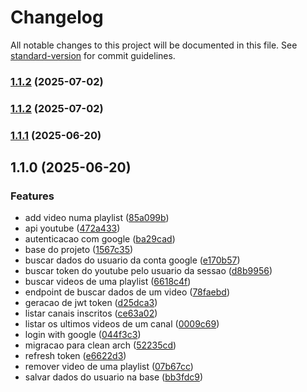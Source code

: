 # Changelog

All notable changes to this project will be documented in this file. See [standard-version](https://github.com/conventional-changelog/standard-version) for commit guidelines.

### [1.1.2](https://github.com/stanleygomes/essence-tube-api/compare/v1.1.1...v1.1.2) (2025-07-02)

### [1.1.2](https://github.com/stanleygomes/essence-tube-api/compare/v1.1.1...v1.1.2) (2025-07-02)

### [1.1.1](https://github.com/stanleygomes/essence-tube-api/compare/v1.1.0...v1.1.1) (2025-06-20)

## 1.1.0 (2025-06-20)


### Features

* add video numa playlist ([85a099b](https://github.com/stanleygomes/essence-tube-api/commit/85a099bd983f1989b4c25c9b201ff5b82005d306))
* api youtube ([472a433](https://github.com/stanleygomes/essence-tube-api/commit/472a4336092224d576ff7e3e0823fe9e50d00d30))
* autenticacao com google ([ba29cad](https://github.com/stanleygomes/essence-tube-api/commit/ba29cadbb0567bb7eabf5a8b866a2a46bfb27dea))
* base do projeto ([1567c35](https://github.com/stanleygomes/essence-tube-api/commit/1567c3533f52f06f0ee000660f6eacb40bf88c8a))
* buscar dados do usuario da conta google ([e170b57](https://github.com/stanleygomes/essence-tube-api/commit/e170b574ce86774f7cde9808075fb061a8c57578))
* buscar token do youtube pelo usuario da sessao ([d8b9956](https://github.com/stanleygomes/essence-tube-api/commit/d8b9956f368d9bc6add4fec018f37134075f1de0))
* buscar videos de uma playlist ([6618c4f](https://github.com/stanleygomes/essence-tube-api/commit/6618c4fc7ae07fc1922620485bc318b1b3178364))
* endpoint de buscar dados de um video ([78faebd](https://github.com/stanleygomes/essence-tube-api/commit/78faebdfc42bb4268518367d4e370a9c2b343377))
* geracao de jwt token ([d25dca3](https://github.com/stanleygomes/essence-tube-api/commit/d25dca30a908d172802d771ec755ca0cd5c1cea6))
* listar canais inscritos ([ce63a02](https://github.com/stanleygomes/essence-tube-api/commit/ce63a02fa902dc6a655b3604cfa344c5c130abb6))
* listar os ultimos videos de um canal ([0009c69](https://github.com/stanleygomes/essence-tube-api/commit/0009c694ad5b4172beb58b9fd042ac40d1894be1))
* login with google ([044f3c3](https://github.com/stanleygomes/essence-tube-api/commit/044f3c35c70bb2132c24abadaab1cfc375f1b794))
* migracao para clean arch ([52235cd](https://github.com/stanleygomes/essence-tube-api/commit/52235cd1f96ddcbaaaa3fd87762e1576236c7f4d))
* refresh token ([e6622d3](https://github.com/stanleygomes/essence-tube-api/commit/e6622d3bda24f892863535fb00dd117d4c51eef4))
* remover video de uma playlist ([07b67cc](https://github.com/stanleygomes/essence-tube-api/commit/07b67cc3fd3eb0dbdd20932222b1314267fb6687))
* salvar dados do usuario na base ([bb3fdc9](https://github.com/stanleygomes/essence-tube-api/commit/bb3fdc9f5a44039a1693bdba1d6949084e52cc08))
